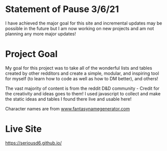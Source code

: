 # Statement of Pause 3/6/21
I have achieved the major goal for this site and incremental updates may be possible in the future but I am now working on new projects and am not planning any more major updates!

# Project Goal
My goal for this project was to take all of the wonderful lists and tables created by other redditors and create a simple, modular, and inspiring tool for myself (to learn how to code as well as how to DM better), and others!

The vast majority of content is from the reddit D&D community - Credit for the creativity and ideas goes to them! I used javascript to collect and make the static ideas and tables I found there live and usable here! 

Character names are from www.fantasynamegenerator.com

# Live Site
https://seriousd6.github.io/
